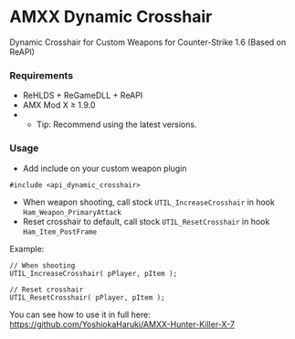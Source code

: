 # AMXX Dynamic Crosshair
Dynamic Crosshair for Custom Weapons for Counter-Strike 1.6 (Based on ReAPI)

### Requirements
* ReHLDS + ReGameDLL + ReAPI
* AMX Mod X ≥ 1.9.0
* * Tip: Recommend using the latest versions.

### Usage
* Add include on your custom weapon plugin
```Pawn
#include <api_dynamic_crosshair>
```

* When weapon shooting, call stock ```UTIL_IncreaseCrosshair``` in hook ```Ham_Weapon_PrimaryAttack```
* Reset crosshair to default, call stock ```UTIL_ResetCrosshair``` in hook ```Ham_Item_PostFrame```

Example:
```Pawn
// When shooting
UTIL_IncreaseCrosshair( pPlayer, pItem );

// Reset crosshair
UTIL_ResetCrosshair( pPlayer, pItem );
```

You can see how to use it in full here: https://github.com/YoshiokaHaruki/AMXX-Hunter-Killer-X-7
